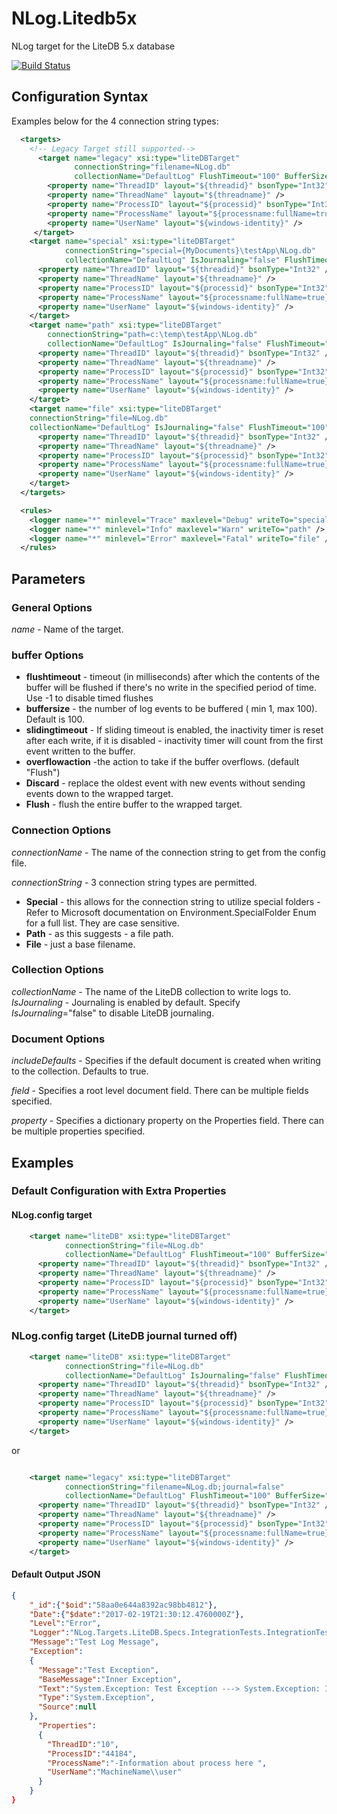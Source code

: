 # NLog.Litedb5x


NLog target for the LiteDB 5.x database

[![Build Status](https://doughnutspublishing.visualstudio.com/NLog.LiteDB5.x/_apis/build/status/NLog.LiteDB5.x/NLog.LiteDB5.x?branchName=main)](https://doughnutspublishing.visualstudio.com/NLog.LiteDB5.x/_build/latest?definitionId=6&branchName=main)


## Configuration Syntax

Examples below for the 4 connection string types: 

```xml
  <targets>
    <!-- Legacy Target still supported-->
      <target name="legacy" xsi:type="liteDBTarget"
              connectionString="filename=NLog.db"
              collectionName="DefaultLog" FlushTimeout="100" BufferSize="100" SlidingTimeout="true" OverflowAction="Flush">
        <property name="ThreadID" layout="${threadid}" bsonType="Int32" />
        <property name="ThreadName" layout="${threadname}" />
        <property name="ProcessID" layout="${processid}" bsonType="Int32"  />
        <property name="ProcessName" layout="${processname:fullName=true}" />
        <property name="UserName" layout="${windows-identity}" />
     </target>
    <target name="special" xsi:type="liteDBTarget"
            connectionString="special={MyDocuments}\testApp\NLog.db"
            collectionName="DefaultLog" IsJournaling="false" FlushTimeout="100" BufferSize="100" SlidingTimeout="true" OverflowAction="Flush">
      <property name="ThreadID" layout="${threadid}" bsonType="Int32" />
      <property name="ThreadName" layout="${threadname}" />
      <property name="ProcessID" layout="${processid}" bsonType="Int32"  />
      <property name="ProcessName" layout="${processname:fullName=true}" />
      <property name="UserName" layout="${windows-identity}" />
    </target>
    <target name="path" xsi:type="liteDBTarget"
        connectionString="path=c:\temp\testApp\NLog.db"
        collectionName="DefaultLog" IsJournaling="false" FlushTimeout="100" BufferSize="100" SlidingTimeout="true" OverflowAction="Flush">
      <property name="ThreadID" layout="${threadid}" bsonType="Int32" />
      <property name="ThreadName" layout="${threadname}" />
      <property name="ProcessID" layout="${processid}" bsonType="Int32"  />
      <property name="ProcessName" layout="${processname:fullName=true}" />
      <property name="UserName" layout="${windows-identity}" />
    </target>
    <target name="file" xsi:type="liteDBTarget"
    connectionString="file=NLog.db"
    collectionName="DefaultLog" IsJournaling="false" FlushTimeout="100" BufferSize="100" SlidingTimeout="true" OverflowAction="Flush">
      <property name="ThreadID" layout="${threadid}" bsonType="Int32" />
      <property name="ThreadName" layout="${threadname}" />
      <property name="ProcessID" layout="${processid}" bsonType="Int32"  />
      <property name="ProcessName" layout="${processname:fullName=true}" />
      <property name="UserName" layout="${windows-identity}" />
    </target>
  </targets>

  <rules>
    <logger name="*" minlevel="Trace" maxlevel="Debug" writeTo="special" />
    <logger name="*" minlevel="Info" maxlevel="Warn" writeTo="path" />
    <logger name="*" minlevel="Error" maxlevel="Fatal" writeTo="file" />
  </rules>
```

## Parameters

### General Options

_name_ - Name of the target.

### buffer Options

* **flushtimeout** - timeout (in milliseconds) after which the contents of the buffer will be flushed if there's no write in the specified period of time.  Use -1 to disable timed flushes
* **buffersize** - the number of log events to be buffered ( min 1, max 100).  Default is 100.
* **slidingtimeout** - If sliding timeout is enabled, the inactivity timer is reset after each write, if it is disabled - inactivity timer will count from the first event written to the buffer.
* **overflowaction** -the action to take if the buffer overflows. (default "Flush")
* **Discard** - replace the oldest event with new events without sending events down to the wrapped target.
* **Flush** - flush the entire buffer to the wrapped target.

### Connection Options

_connectionName_ - The name of the connection string to get from the config file.

_connectionString_ - 3 connection string types are permitted.  

* **Special** - this allows for the connection string to utilize special folders - Refer to Microsoft documentation on Environment.SpecialFolder Enum for a full list.  They are case sensitive.
* **Path** - as this suggests - a file path.
* **File** - just a base filename.

### Collection Options
_collectionName_ - The name of the LiteDB collection to write logs to.  
_IsJournaling_ - Journaling is enabled by default.  Specify _IsJournaling_="false" to disable LiteDB journaling.


### Document Options

_includeDefaults_ - Specifies if the default document is created when writing to the collection.  Defaults to true.

_field_ - Specifies a root level document field. There can be multiple fields specified.

_property_ - Specifies a dictionary property on the Properties field. There can be multiple properties specified.

## Examples

### Default Configuration with Extra Properties

#### NLog.config target

```xml
    <target name="liteDB" xsi:type="liteDBTarget"
            connectionString="file=NLog.db"
            collectionName="DefaultLog" FlushTimeout="100" BufferSize="100" SlidingTimeout="true" OverflowAction="Flush">        
      <property name="ThreadID" layout="${threadid}" bsonType="Int32" />
      <property name="ThreadName" layout="${threadname}" />
      <property name="ProcessID" layout="${processid}" bsonType="Int32"  />
      <property name="ProcessName" layout="${processname:fullName=true}" />
      <property name="UserName" layout="${windows-identity}" />
    </target>
```
### NLog.config target (LiteDB journal turned off)

```xml
    <target name="liteDB" xsi:type="liteDBTarget"
            connectionString="file=NLog.db"
            collectionName="DefaultLog" IsJournaling="false" FlushTimeout="100" BufferSize="100" SlidingTimeout="true" OverflowAction="Flush">        
      <property name="ThreadID" layout="${threadid}" bsonType="Int32" />
      <property name="ThreadName" layout="${threadname}" />
      <property name="ProcessID" layout="${processid}" bsonType="Int32"  />
      <property name="ProcessName" layout="${processname:fullName=true}" />
      <property name="UserName" layout="${windows-identity}" />
    </target>
```
or
```xml

    <target name="legacy" xsi:type="liteDBTarget"
            connectionString="filename=NLog.db;journal=false"
            collectionName="DefaultLog" FlushTimeout="100" BufferSize="100" SlidingTimeout="true" OverflowAction="Flush">        
      <property name="ThreadID" layout="${threadid}" bsonType="Int32" />
      <property name="ThreadName" layout="${threadname}" />
      <property name="ProcessID" layout="${processid}" bsonType="Int32"  />
      <property name="ProcessName" layout="${processname:fullName=true}" />
      <property name="UserName" layout="${windows-identity}" />
    </target>
```

#### Default Output JSON

```JSON
{
    "_id":{"$oid":"58aa0e644a8392ac98bb4812"},
    "Date":{"$date":"2017-02-19T21:30:12.4760000Z"},
    "Level":"Error",
    "Logger":"NLog.Targets.LiteDB.Specs.IntegrationTests.IntegrationTests",
    "Message":"Test Log Message",
    "Exception":
    {
      "Message":"Test Exception",
      "BaseMessage":"Inner Exception",
      "Text":"System.Exception: Test Exception ---> System.Exception: Inner Exception\r\n   --- End of inner exception stack trace ---",
      "Type":"System.Exception",
      "Source":null
    },
      "Properties":
      {
        "ThreadID":"10",
        "ProcessID":"44184",
        "ProcessName":"-Information about process here ",
        "UserName":"MachineName\\user"
      }
    }
}
```
